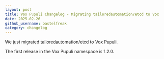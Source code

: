 ```yaml
---
layout: post
title: Vox Pupuli Changelog - Migrating tailoredautomation/etcd to Vox Pupuli
date: 2025-02-26
github_username: bastelfreak
category: changelog
---
```


We just migrated [tailoredautomation/etcd](https://forge.puppet.com/modules/tailoredautomation/etcd/readme) to [Vox Pupuli](https://forge.puppet.com/modules/puppet/etcd/readme).

The first release in the Vox Pupuli namespace is 1.2.0.
